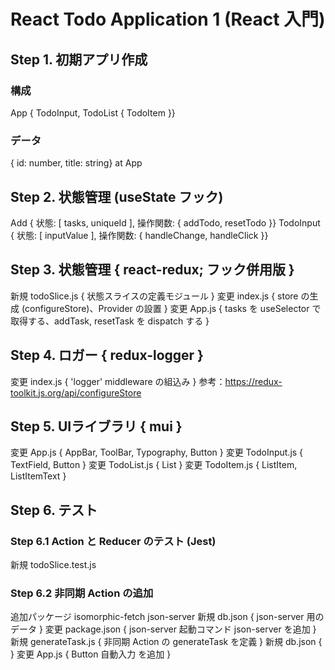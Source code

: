 # React Todo Application 1 (React 入門)

## Step 1. 初期アプリ作成
### 構成
App { TodoInput, TodoList { TodoItem }}
### データ
{ id: number, title: string} at App

## Step 2. 状態管理 (useState フック)
Add { 状態: [ tasks, uniqueId ], 操作関数: { addTodo, resetTodo }}
TodoInput { 状態: [ inputValue ], 操作関数: { handleChange, handleClick }}

## Step 3. 状態管理 { react-redux; フック併用版 }
新規 todoSlice.js { 状態スライスの定義モジュール }
変更 index.js { store の生成 (configureStore)、Provider の設置 }
変更 App.js { tasks を useSelector で取得する、addTask, resetTask を dispatch する }

## Step 4. ロガー { redux-logger }
変更 index.js { 'logger' middleware の組込み }
参考：https://redux-toolkit.js.org/api/configureStore

## Step 5. UIライブラリ { mui }
変更 App.js { AppBar, ToolBar, Typography, Button }
変更 TodoInput.js { TextField, Button }
変更 TodoList.js { List }
変更 TodoItem.js { ListItem, ListItemText }

## Step 6. テスト
### Step 6.1 Action と Reducer のテスト (Jest)
新規 todoSlice.test.js

### Step 6.2 非同期 Action の追加
追加パッケージ isomorphic-fetch json-server
新規 db.json { json-server 用のデータ }
変更 package.json { json-server 起動コマンド json-server を追加 }
新規 generateTask.js { 非同期 Action の generateTask を定義 }
新規 db.json { }
変更 App.js { Button 自動入力 を追加 }


